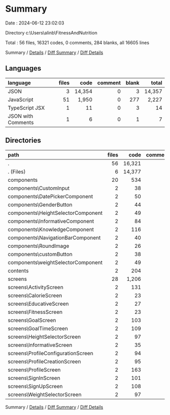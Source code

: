 # Summary

Date : 2024-06-12 23:02:03

Directory c:\\Users\\alinb\\FitnessAndNutrition

Total : 56 files,  16321 codes, 0 comments, 284 blanks, all 16605 lines

Summary / [Details](details.md) / [Diff Summary](diff.md) / [Diff Details](diff-details.md)

## Languages
| language | files | code | comment | blank | total |
| :--- | ---: | ---: | ---: | ---: | ---: |
| JSON | 3 | 14,354 | 0 | 3 | 14,357 |
| JavaScript | 51 | 1,950 | 0 | 277 | 2,227 |
| TypeScript JSX | 1 | 11 | 0 | 3 | 14 |
| JSON with Comments | 1 | 6 | 0 | 1 | 7 |

## Directories
| path | files | code | comment | blank | total |
| :--- | ---: | ---: | ---: | ---: | ---: |
| . | 56 | 16,321 | 0 | 284 | 16,605 |
| . (Files) | 6 | 14,377 | 0 | 8 | 14,385 |
| components | 20 | 534 | 0 | 66 | 600 |
| components\\CustomInput | 2 | 38 | 0 | 7 | 45 |
| components\\DatePickerComponent | 2 | 50 | 0 | 7 | 57 |
| components\\GenderButton | 2 | 44 | 0 | 5 | 49 |
| components\\HeightSelectorComponent | 2 | 49 | 0 | 6 | 55 |
| components\\InformativeComponent | 2 | 84 | 0 | 6 | 90 |
| components\\KnowledgeComponent | 2 | 116 | 0 | 7 | 123 |
| components\\NavigationBarComponent | 2 | 40 | 0 | 6 | 46 |
| components\\RoundImage | 2 | 26 | 0 | 4 | 30 |
| components\\customButton | 2 | 38 | 0 | 12 | 50 |
| components\\weightSelectorComponent | 2 | 49 | 0 | 6 | 55 |
| contents | 2 | 204 | 0 | 60 | 264 |
| screens | 28 | 1,206 | 0 | 150 | 1,356 |
| screens\\ActivityScreen | 2 | 131 | 0 | 10 | 141 |
| screens\\CalorieScreen | 2 | 23 | 0 | 4 | 27 |
| screens\\EducativeScreen | 2 | 27 | 0 | 6 | 33 |
| screens\\FitnessScreen | 2 | 23 | 0 | 4 | 27 |
| screens\\GoalScreen | 2 | 103 | 0 | 9 | 112 |
| screens\\GoalTimeScreen | 2 | 109 | 0 | 12 | 121 |
| screens\\HeightSelectorScreen | 2 | 97 | 0 | 11 | 108 |
| screens\\InformativeScreen | 2 | 35 | 0 | 5 | 40 |
| screens\\ProfileConfigurationScreen | 2 | 94 | 0 | 14 | 108 |
| screens\\ProfileCreationScreen | 2 | 95 | 0 | 13 | 108 |
| screens\\ProfileScreen | 2 | 163 | 0 | 17 | 180 |
| screens\\SignInScreen | 2 | 101 | 0 | 18 | 119 |
| screens\\SignUpScreen | 2 | 108 | 0 | 16 | 124 |
| screens\\WeightSelectorScreen | 2 | 97 | 0 | 11 | 108 |

Summary / [Details](details.md) / [Diff Summary](diff.md) / [Diff Details](diff-details.md)
